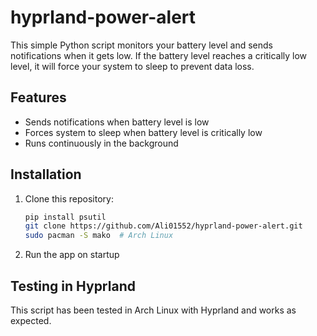 # hyprland-power-alert
This simple Python script monitors your battery level and sends notifications when it gets low. If the battery level reaches a critically low level, it will force your system to sleep to prevent data loss.

## Features

- Sends notifications when battery level is low
- Forces system to sleep when battery level is critically low
- Runs continuously in the background

## Installation

1. Clone this repository:
   ```bash
   pip install psutil
   git clone https://github.com/Ali01552/hyprland-power-alert.git
   sudo pacman -S mako  # Arch Linux
   ```
2. Run the app on startup

## Testing in Hyprland

This script has been tested in Arch Linux with Hyprland and works as expected.
